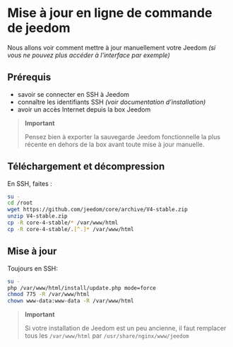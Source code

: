 # Mise à jour en ligne de commande de jeedom

Nous allons voir comment mettre à jour manuellement votre Jeedom *(si vous ne pouvez plus accéder à l'interface par exemple)*

## Prérequis

-   savoir se connecter en SSH à Jeedom
-   connaître les identifiants SSH *(voir documentation d’installation)*
-   avoir un accès Internet depuis la box Jeedom

> **Important**
>
> Pensez bien à exporter la sauvegarde Jeedom fonctionnelle la plus récente en dehors de la box avant toute mise à jour manuelle.

## Téléchargement et décompression

En SSH, faites :

```bash
su -
cd /root
wget https://github.com/jeedom/core/archive/V4-stable.zip
unzip V4-stable.zip
cp -R core-4-stable/* /var/www/html
cp -R core-4-stable/.[^.]* /var/www/html
```

## Mise à jour

Toujours en SSH:

```bash
su -
php /var/www/html/install/update.php mode=force
chmod 775 -R /var/www/html
chown www-data:www-data -R /var/www/html
```

> **Important**
>
> Si votre installation de Jeedom est un peu ancienne, il faut remplacer tous les ``/var/www/html`` par ``/usr/share/nginx/www/jeedom``
